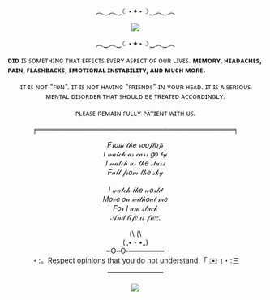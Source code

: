 <body>

<p align="center">︵‿︵‿☾⋆✦⋆☽‿︵‿︵</p>

<p align="center">
<img src="https://github.com/user-attachments/assets/8bdc3de6-a4c1-448b-ac04-d864e30e1ac8" />
</p>
 
<p align="center">︵‿︵‿☾⋆✦⋆☽‿︵‿︵</p>

<p align="center"> 

**ᴅɪᴅ** ɪꜱ ꜱᴏᴍᴇᴛʜɪɴɢ ᴛʜᴀᴛ ᴇꜰꜰᴇᴄᴛꜱ ᴇᴠᴇʀʏ ᴀꜱᴘᴇᴄᴛ ᴏꜰ ᴏᴜʀ ʟɪᴠᴇꜱ. **ᴍᴇᴍᴏʀʏ, ʜᴇᴀᴅᴀᴄʜᴇꜱ, ᴘᴀɪɴ, ꜰʟᴀꜱʜʙᴀᴄᴋꜱ, ᴇᴍᴏᴛɪᴏɴᴀʟ ɪɴꜱᴛᴀʙɪʟɪᴛʏ, ᴀɴᴅ ᴍᴜᴄʜ ᴍᴏʀᴇ.** <br></p>
<p align="center"> 
 ɪᴛ ɪꜱ ɴᴏᴛ "ꜰᴜɴ". ɪᴛ ɪꜱ ɴᴏᴛ ʜᴀᴠɪɴɢ "ꜰʀɪᴇɴᴅꜱ" ɪɴ ʏᴏᴜʀ ʜᴇᴀᴅ. ɪᴛ ɪꜱ ᴀ ꜱᴇʀɪᴏᴜꜱ ᴍᴇɴᴛᴀʟ ᴅɪꜱᴏʀᴅᴇʀ ᴛʜᴀᴛ ꜱʜᴏᴜʟᴅ ʙᴇ ᴛʀᴇᴀᴛᴇᴅ ᴀᴄᴄᴏʀᴅɪɴɢʟʏ. <br></p>
<p align="center"> 
 ᴘʟᴇᴀꜱᴇ ʀᴇᴍᴀɪɴ ꜰᴜʟʟʏ ᴘᴀᴛɪᴇɴᴛ ᴡɪᴛʜ ᴜꜱ. <br></p>

<p align="center">╒═══════════════════════════════════════╕</p>

 <p align="center"> 𝐹𝓇𝑜𝓂 𝓉𝒽𝑒 𝓇𝑜𝑜𝒻𝓉𝑜𝓅 <br>
𝐼 𝓌𝒶𝓉𝒸𝒽 𝒶𝓈 𝒸𝒶𝓇𝓈 𝑔𝑜 𝒷𝓎 <br>
𝐼 𝓌𝒶𝓉𝒸𝒽 𝒶𝓈 𝓉𝒽𝑒 𝓈𝓉𝒶𝓇𝓈 <br>
𝐹𝒶𝓁𝓁 𝒻𝓇𝑜𝓂 𝓉𝒽𝑒 𝓈𝓀𝓎 <br>
<br>
𝐼 𝓌𝒶𝓉𝒸𝒽 𝓉𝒽𝑒 𝓌𝑜𝓇𝓁𝒹  <br>
𝑀𝑜𝓋𝑒 𝑜𝓃 𝓌𝒾𝓉𝒽𝑜𝓊𝓉 𝓂𝑒 <br>
𝐹𝑜𝓇 𝐼 𝒶𝓂 𝓈𝓉𝓊𝒸𝓀 <br>
𝒜𝓃𝒹 𝓁𝒾𝒻𝑒 𝒾𝓈 𝒻𝓇𝑒𝑒. <br> 

<p align="center">   
 (\ (\ <br>
(„• ֊ •„) <br>
━O━O━━━━━━━━━ <br> 
・:。Respect opinions that you do not understand.「 ✉️ 」・:三 <br>
━━━━━━━━━━━━━ <br> </p>

<p align="center">
<img src="https://github.com/user-attachments/assets/8bdc3de6-a4c1-448b-ac04-d864e30e1ac8" />
</p>

</body>
